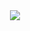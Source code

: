 <div id="header" align="center">
  <img src="https://media.giphy.com/media/l1J9HDdEWq7rAs1hu/giphy.gif"
</div>
